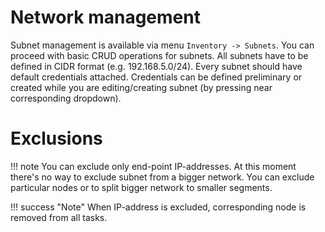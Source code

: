 # Network management

Subnet management is available via menu `Inventory -> Subnets`. You can proceed with basic CRUD operations for subnets. All subnets have to be defined in CIDR format (e.g. 192.168.5.0/24). Every subnet should have default credentials attached. Credentials can be defined preliminary or created while you are editing/creating subnet (by pressing <i class="fa fa-plus-square"></i> near corresponding dropdown).

# Exclusions

!!! note
    You can exclude only end-point IP-addresses. At this moment there's no way to exclude subnet from a bigger network. You can exclude particular nodes or to split bigger network to smaller segments.

!!! success "Note"
    When IP-address is excluded, corresponding node is removed from all tasks.